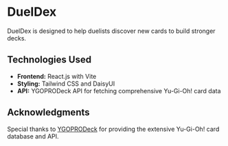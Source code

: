 # DuelDex

DuelDex is designed to help duelists discover new cards to build stronger decks.

## Technologies Used

- **Frontend:** React.js with Vite
- **Styling:** Tailwind CSS and DaisyUI
- **API:** YGOPRODeck API for fetching comprehensive Yu-Gi-Oh! card data

## Acknowledgments

Special thanks to [YGOPRODeck](https://ygoprodeck.com/) for providing the extensive Yu-Gi-Oh! card database and API.
